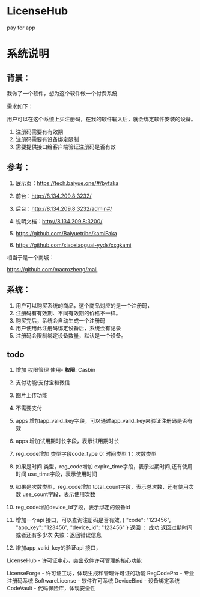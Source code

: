 # LicenseHub

pay for app

# 系统说明

## 背景：

我做了一个软件，想为这个软件做一个付费系统

需求如下：

用户可以在这个系统上买注册码，在我的软件输入后，就会绑定软件安装的设备。

1. 注册码需要有有效期
2. 注册码需要有设备绑定限制
3. 需要提供接口给客户端验证注册码是否有效


## 参考：

1. 展示页：https://tech.baiyue.one/#/byfaka
2. 前台：http://8.134.209.8:3232/
3. 后台：http://8.134.209.8:3232/admin#/
4. 说明文档：http://8.134.209.8:3200/
1. https://github.com/Baiyuetribe/kamiFaka


1. https://github.com/xiaoxiaoguai-yyds/xxgkami

相当于是一个商城：

https://github.com/macrozheng/mall

## 系统：

1. 用户可以购买系统的商品，这个商品对应的是一个注册码，
1. 注册码有有效期、不同有效期的价格不一样。
1. 购买完后，系统会自动生成一个注册码
1. 用户使用此注册码绑定设备后，系统会有记录
1. 注册码会限制绑定设备数量，默认是一个设备。


## todo

1. 增加 权限管理 使用- **权限**: Casbin
2. 支付功能:支付宝和微信 
1. 图片上传功能


1.  不需要支付
1. apps 增加app_valid_key字段，可以通过app_valid_key来验证注册码是否有效
1. apps 增加试用期时长字段，表示试用期时长
2. reg_code增加 类型字段code_type 0: 时间类型  1：次数类型
3. 如果是时间 类型，reg_code增加 expire_time字段，表示过期时间,还有使用时间 use_time字段，表示使用时间
4. 如果是次数类型，reg_code增加 total_count字段，表示总次数，还有使用次数 use_count字段，表示使用次数
5. reg_code增加device_id字段，表示绑定的设备id
1. 增加一个api 接口，可以查询注册码是否有效,
    {
        "code": "123456",
        "app_key": "123456",
        "device_id": "123456"
    }
    返回 ：
    成功:返回过期时间或者还有多少次
    失败：返回错误信息



2. 增加app_valid_key的验证api 接口，

LicenseHub - 许可证中心，突出软件许可管理的核心功能

LicenseForge - 许可证工坊，体现生成和管理许可证的功能
RegCodePro - 专业注册码系统
SoftwareLicense - 软件许可系统
DeviceBind - 设备绑定系统
CodeVault - 代码保险库，体现安全性

